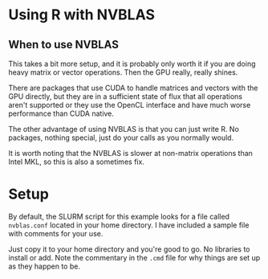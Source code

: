 # Using R with NVBLAS

## When to use NVBLAS

This takes a bit more setup, and it is probably only worth it
if you are doing heavy matrix or vector operations. Then the GPU really,
really shines. 

There are packages that use CUDA to handle matrices and vectors 
with the GPU directly, but they are in a sufficient state of flux
that all operations aren't supported or they use the OpenCL interface
and have much worse performance than CUDA native.

The other advantage of using NVBLAS is that you can just write R. No
packages, nothing special, just do your calls as you normally would.

It is worth noting that the NVBLAS is slower at non-matrix operations
than Intel MKL, so this is also a sometimes fix.


# Setup

By default, the SLURM script for this example looks for a file called `nvblas.conf`
located in your home directory. I have included a sample file with comments for your
use.

Just copy it to your home directory and you're good to go. No libraries to install
or add. Note the commentary in the `.cmd` file for why things are set up as they
happen to be.
